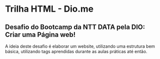 # Trilha HTML - Dio.me
## Desafio do Bootcamp da NTT DATA pela DIO: Criar uma Página web! 

A ideia deste desafio é elaborar um website, utilizando uma estrutura bem básica, utilizando tags aprendidas durante as aulas práticas até então. 
